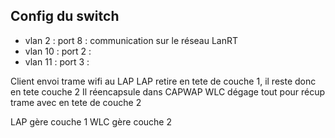 
## Config du switch

- vlan 2 : port 8 : communication sur le réseau LanRT
- vlan 10 : port 2 : 
- vlan 11 : port 3 :

Client envoi trame wifi au LAP
LAP retire en tete de couche 1, il reste donc en tete couche 2
Il réencapsule dans CAPWAP
WLC dégage tout pour récup trame avec en tete de couche 2

LAP gère couche 1
WLC gère couche 2
